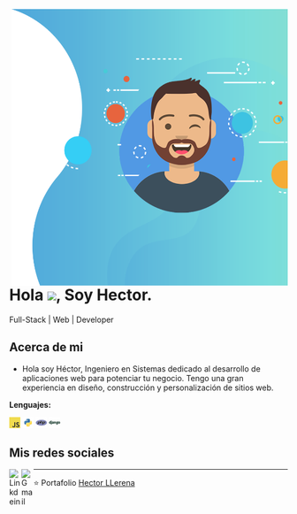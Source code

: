 <img align="right" width="500" height="500" src="https://github.com/hllerenaa/hllerenaa/blob/master/img/home-banner-bg.png">


# Hola <img src="https://github.com/thomasbnt/thomasbnt/blob/me/hi.gif" width="25px">, Soy Hector.

Full-Stack | Web | Developer


## Acerca de mi

- Hola soy Héctor, Ingeniero en Sistemas dedicado al desarrollo de aplicaciones web para potenciar tu negocio. Tengo una gran experiencia en diseño, construcción y personalización de sitios web.

**Lenguajes:**  

<code><img height="20" src="https://raw.githubusercontent.com/github/explore/80688e429a7d4ef2fca1e82350fe8e3517d3494d/topics/javascript/javascript.png"></code>
<code><img height="20" src="https://raw.githubusercontent.com/github/explore/80688e429a7d4ef2fca1e82350fe8e3517d3494d/topics/python/python.png"></code>
<code><img height="20" src="https://raw.githubusercontent.com/github/explore/80688e429a7d4ef2fca1e82350fe8e3517d3494d/topics/php/php.png"></code>
<code><img height="20" src="https://raw.githubusercontent.com/github/explore/80688e429a7d4ef2fca1e82350fe8e3517d3494d/topics/django/django.png"></code>

## Mis redes sociales

<a href="https://www.linkedin.com/in/hector-llerena-aguilera-465b3a13b/">
  <img align="left" alt="Linkdein" width="22px" src="https://cdn.jsdelivr.net/npm/simple-icons@v3/icons/linkedin.svg" />
</a>
<a href="mailto:hllerenaa1h@gmail.com">
  <img align="left" alt="Gmail" width="22px" src="https://img.icons8.com/fluent/48/000000/gmail.png"/>
</a>

---
⭐️ Portafolio [Hector LLerena](https://solucionados.live)
